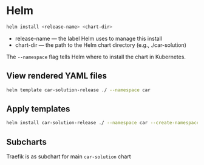 # Helm

```bash
helm install <release-name> <chart-dir>
```

- release-name — the label Helm uses to manage this install
- chart-dir — the path to the Helm chart directory (e.g., ./car-solution)

The `--namespace` flag tells Helm where to install the chart in Kubernetes.

## View rendered YAML files

```bash
helm template car-solution-release ./ --namespace car
```

## Apply templates

```bash
helm install car-solution-release ./ --namespace car --create-namespace
```

## Subcharts

Traefik is as subchart for main `car-solution` chart
